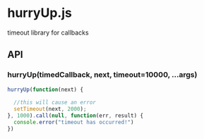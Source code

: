 hurryUp.js
==========

timeout library for callbacks


## API

### hurryUp(timedCallback, next, timeout=10000, ...args)

```javascript
hurryUp(function(next) {
  
  //this will cause an error
  setTimeout(next, 2000);
}, 1000).call(null, function(err, result) {
  console.error("timeout has occurred!")
})
```
